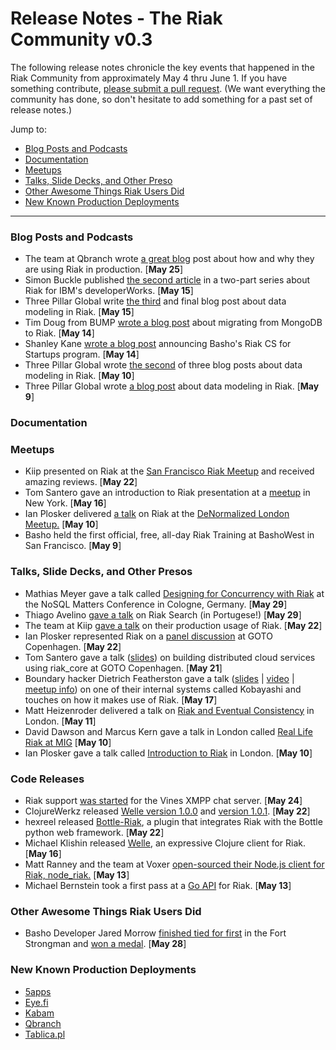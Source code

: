 # Release Notes - The Riak Community v0.3

The following release notes chronicle the key events that happened in the Riak Community from approximately May 4 thru June 1. If you have something contribute, [please submit a pull request](https://github.com/basho/the-riak-community/pulls). (We want everything the community has done, so don't hesitate to add something for a past set of release notes.)

Jump to:

* [Blog Posts and Podcasts](#blog-posts-and-podcasts) 
* [Documentation](#documenation)
* [Meetups](#meetups)
* [Talks, Slide Decks, and Other Preso](#talks-slide-decks-and-other-presos)
* [Other Awesome Things Riak Users Did](#other-awesome-things-riak-users-did)
* [New Known Production Deployments](#new-known-production-deployments)

----

### Blog Posts and Podcasts 

* The team at Qbranch wrote [a great blog](http://blog.frli.se/2012/05/riak-at-qbranch.html) post about how and why they are using Riak in production. [**May 25**]
* Simon Buckle published [the second article](http://www.ibm.com/developerworks/opensource/library/os-riak2/index.html) in a two-part series about Riak for IBM's developerWorks. [**May 15**]  
* Three Pillar Global write [the third](http://www.threepillarglobal.com/node/333) and final blog post about data modeling in Riak. [**May 15**]
* Tim Doug from BUMP [wrote a blog post](http://devblog.bu.mp/from-mongodb-to-riak) about migrating from MongoDB to Riak. [**May 14**]
* Shanley Kane [wrote a blog post](http://basho.com/blog/technical/2012/05/14/Riak-CS-for-Startups/) announcing Basho's Riak CS for Startups program. [**May 14**]
* Three Pillar Global wrote [the second](http://www.threepillarglobal.com/node/331) of three blog posts about data modeling in Riak. [**May 10**]
* Three Pillar Global wrote [a blog post](http://www.threepillarglobal.com/node/326) about data modeling in Riak. [**May 9**]

### Documentation 

### Meetups

* Kiip presented on Riak at the [San Francisco Riak Meetup](http://www.meetup.com/San-Francisco-Riak-Meetup/events/64400612/) and received amazing reviews. [**May 22**]
* Tom Santero gave an introduction to Riak presentation at a [meetup](http://www.meetup.com/ny-enterprise-tech/events/60901432/) in New York. [**May 16**]
* Ian Plosker delivered [a talk](http://skillsmatter.com/podcast/nosql/denormalised-riak) on Riak at the [DeNormalized London Meetup.](http://www.meetup.com/DeNormalised-London/events/60652102/) [**May 10**]
* Basho held the first official, free, all-day Riak Training at BashoWest in San Francisco. [**May 9**]

### Talks, Slide Decks, and Other Presos

* Mathias Meyer gave a talk called [Designing for Concurrency with Riak](https://speakerdeck.com/u/roidrage/p/designing-for-concurrency-with-riak) at the NoSQL Matters Conference in Cologne, Germany. [**May 29**]
* Thiago Avelino [gave a talk](http://www.slideshare.net/avelinoo/nosql-for-search-riak) on Riak Search (in Portugese!) [**May 29**]
* The team at Kiip [gave a talk](http://basho.com/blog/technical/2012/05/25/Scaling-Riak-At-Kiip/) on their production usage of Riak. [**May 22**]
* Ian Plosker represented Riak on a [panel discussion](http://gotocon.com/cph-2012/presentation/NOSQL%20Knockout) at GOTO Copenhagen. [**May 22**]
* Tom Santero gave a talk ([slides](http://www.slideshare.net/tsantero/riak-in-the-cloud)) on building distributed cloud services using riak_core at GOTO Copenhagen. [**May 21**]
* Boundary hacker Dietrich Featherston gave a talk ([slides](http://dl.dropbox.com/u/1133314/kobayashi/large-scale-olap-with-kobayashi.pdf) | [video](https://vimeo.com/42902962) | [meetup info](http://www.meetup.com/Boundary-Tech-Talks/events/63946712/)) on one of their internal systems called Kobayashi and touches on how it makes use of Riak. [**May 17**]
* Matt Heizenroder delivered a talk on [Riak and Eventual Consistency](http://skillsmatter.com/podcast/nosql/russell-brown-eventual-consistency/js-2090) in London. [**May 11**]
* David Dawson and Marcus Kern gave a talk in London called [Real Life Riak at MIG](http://skillsmatter.com/podcast/nosql/mobile-interactive-group-riak) [**May 10**]
* Ian Plosker gave a talk called [Introduction to Riak](http://skillsmatter.com/podcast/nosql/denormalised-riak) in London. [**May 10**]


### Code Releases 

* Riak support [was started](https://github.com/negativecode/vines/pull/15) for the Vines XMPP chat server. [**May 24**]
* ClojureWerkz released [Welle version 1.0.0](https://github.com/michaelklishin/welle/blob/master/ChangeLog.md) and [version 1.0.1](https://github.com/michaelklishin/welle/blob/1.0.x-stable/ChangeLog.md). [**May 22**]
* hexreel released [Bottle-Riak](https://github.com/hexreel/bottle-riak), a plugin that integrates Riak with the Bottle python web framework. [**May 22**]
* Michael Klishin released [Welle](http://clojureriak.info/), an expressive Clojure client for Riak. [**May 16**]
* Matt Ranney and the team at Voxer [open-sourced their Node.js client for Riak, node_riak.](https://github.com/mranney/node_riak) [**May 13**]
* Michael Bernstein took a first pass at a [Go API](https://gist.github.com/2669550) for Riak. [**May 13**]

### Other Awesome Things Riak Users Did

* Basho Developer Jared Morrow [finished tied for first](https://twitter.com/_jared/status/206542373524738048) in the Fort Strongman and [won a medal](https://twitter.com/_jared/status/206968017744183296/photo/1). [**May 28**]

### New Known Production Deployments 

* [5apps](https://5apps.com/)
* [Eye.fi](http://www.eye.fi)
* [Kabam](https://www.kabam.com/)
* [Qbranch](http://www.qbranch.se/) 
* [Tablica.pl](http://tablica.pl/)
